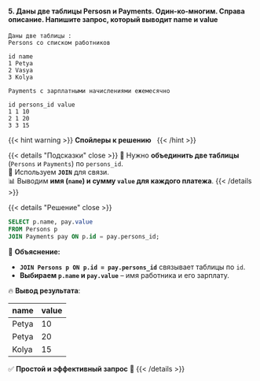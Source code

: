 #### 5. Даны две таблицы Persosn и Payments. Один-ко-многим. Справа описание. Напишите запрос, который выводит name и value

```
Даны две таблицы :
Persons co списком работников

id name
1 Petya
2 Vasya
3 Kolya

Payments с зарплатными начислениями ежемесячно

id persons_id value
1 1 10
2 1 20
3 3 15

```



{{< hint warning >}}
**Спойлеры к решению**  
{{< /hint >}}

{{< details "Подсказки" close >}}
📝 Нужно **объединить две таблицы** (`Persons` и `Payments`) по `persons_id`.  
🔗 Используем **`JOIN`** для связи.  
📊 Выводим **имя (`name`) и сумму `value` для каждого платежа**.
{{< /details >}}

{{< details "Решение" close >}}

```sql
SELECT p.name, pay.value
FROM Persons p
JOIN Payments pay ON p.id = pay.persons_id;
```

📌 **Объяснение:**

- **`JOIN Persons p ON p.id = pay.persons_id`** связывает таблицы по `id`.
- **Выбираем `p.name` и `pay.value`** – имя работника и его зарплату.

🔥 **Вывод результата**:

|name|value|
|---|---|
|Petya|10|
|Petya|20|
|Kolya|15|

✅ **Простой и эффективный запрос** 🚀
{{< /details >}}